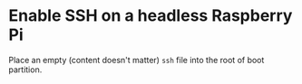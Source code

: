 # Enable SSH on a headless Raspberry Pi

Place an empty (content doesn't matter) `ssh` file into the root of boot partition.
